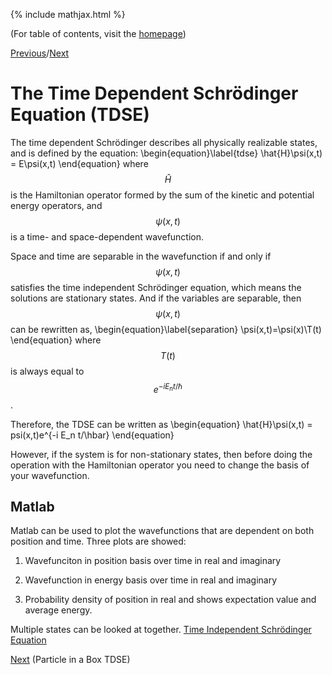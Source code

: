 {% include mathjax.html %}

(For table of contents, visit the [homepage](/README.md))

[Previous](PIB.md)/[Next](PIB_TDSE.md)

# The Time Dependent Schrödinger Equation (TDSE)

The time dependent Schrödinger describes all physically realizable states, and is defined by the equation:
  \begin{equation}\label{tdse}
    \hat{H}\psi(x,t) = E\psi(x,t)
\end{equation}
where $$\hat{H}$$ is the Hamiltonian operator formed by the sum of the kinetic and potential energy operators, and  $$\psi(x,t)$$ is a time- and space-dependent wavefunction.

Space and time are separable in the wavefunction if and only if $$\psi(x,t)$$ satisfies the time independent Schrödinger equation, which means the solutions are stationary states. And if the variables are separable, then $$\psi(x,t)$$ can be rewritten as,
\begin{equation}\label{separation}
    \psi(x,t)=\psi(x)\T(t)
\end{equation}
where $$T(t)$$ is always equal to $$e^{-i E_n t/\hbar}$$.

Therefore, the TDSE can be written as 
  \begin{equation}
    \hat{H}\psi(x,t) = psi(x,t)e^{-i E_n t/\hbar}
 \end{equation}

However, if the system is for non-stationary states, then before doing the operation with the Hamiltonian operator you need to change the basis of your wavefunction.

## Matlab
Matlab can be used to plot the wavefunctions that are dependent on both position and time. Three plots are showed:

  1. Wavefunciton in position basis over time in real and imaginary
    
  2. Wavefunction in energy basis over time in real and imaginary
    
  3. Probability density of position in real and shows expectation value and average energy.
    
Multiple states can be looked at together.
[Time Independent Schrödinger Equation](TDSEa2.m)

[Next](PIB_TDSE.md) (Particle in a Box TDSE)
